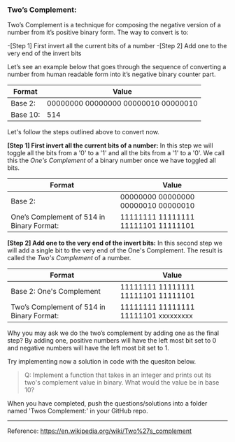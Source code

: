 ### Two’s Complement:
Two’s Complement is a technique for composing the negative version of a number from it’s positive binary form.  The way to convert is to:

  -[Step 1] First invert all the current bits of a number
  -[Step 2] Add one to the very end of the invert bits

Let’s see an example below that goes through the sequence of converting a number from human readable form into it’s negative binary counter part.

| Format | Value | 
|---------------------------|-----|
| Base 2:                  |00000000 00000000 00000010 00000010|
| Base 10:                  | 514  |

Let's follow the steps outlined above to convert now.

**[Step 1] First invert all the current bits of a number:**
In this step we will toggle all the bits from a '0' to a '1' and all the bits from a '1' to a '0'.  We call this the *One's Complement* of a binary number once we have toggled all bits.

| Format | Value | 
|---------------------------|-----|
| Base 2:                  |00000000 00000000 00000010 00000010|
| One’s Complement of 514 in Binary Format:| 11111111 11111111 11111101 11111101|  
  
**[Step 2] Add one to the very end of the invert bits:**
In this second step we will add a single bit to the very end of the One's Complement.  The result is called the *Two's Complement* of a number. 
  
| Format | Value | 
|---------------------------|-----|
| Base 2:  One's Complement                  |11111111 11111111 11111101 11111101|
| Two’s Complement of 514 in Binary Format:                  | 11111111 11111111 11111101 xxxxxxxxx|    

Why you may ask we do the two’s complement by adding one as the final step?  By adding one, positive numbers will have the left most bit set to 0 and negative numbers will have the left most bit set to 1.

Try implementing now a solution in code with the quesiton below.
>Q:  Implement a function that takes in an integer and prints out its two's complement value in binary.  What would the value be in base 10?

When you have completed, push the questions/solutions into a folder named 'Twos Complement:' in your GitHub repo.
______________________________________________________________________________________
Reference:
https://en.wikipedia.org/wiki/Two%27s_complement

